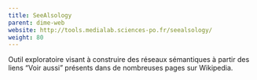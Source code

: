 ```yaml
---
title: SeeAlsology
parent: dime-web
website: http://tools.medialab.sciences-po.fr/seealsology/
weight: 80
---
```


Outil exploratoire visant à construire des réseaux sémantiques à partir des liens “Voir aussi” présents dans de nombreuses pages sur Wikipedia.
